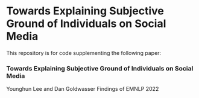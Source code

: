 # Towards Explaining Subjective Ground of Individuals on Social Media
This repository is for code supplementing the following paper:

### Towards Explaining Subjective Ground of Individuals on Social Media
Younghun Lee and Dan Goldwasser
Findings of EMNLP 2022